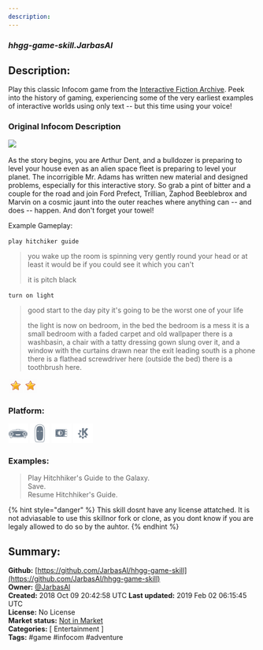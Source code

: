 ```yaml
---
description: 
---
```


### _hhgg-game-skill.JarbasAl_  
## Description:  
Play this classic Infocom game from the [Interactive Fiction Archive](http://www.ifarchive.org/).  Peek into the history of gaming, experiencing some of the very earliest examples of interactive worlds using only text -- but this time using your voice!

### Original Infocom Description
![](http://infocom.elsewhere.org/gallery/hhgttg/front_th.jpg)

As the story begins, you are Arthur Dent, and a bulldozer is preparing to level your house even as an alien space fleet is preparing to level your planet. The incorrigible Mr. Adams has written new material and designed problems, especially for this interactive story. So grab a pint of bitter and a couple for the road and join Ford Prefect, Trillian, Zaphod Beeblebrox and Marvin on a cosmic jaunt into the outer reaches where anything can -- and does -- happen. And don't forget your towel!

Example Gameplay:

``play hitchiker guide``

> you wake up
> the room is spinning very gently round your head
> or at least it would be if you could see it which you can't
>
> it is pitch black
>
>

``turn on light``

> good start to the day
> pity it's going to be the worst one of your life
>
> the light is now on
> bedroom, in the bed the bedroom is a mess
> it is a small bedroom with a faded carpet and old wallpaper
> there is a washbasin, a chair with a tatty dressing gown slung over it, and a window with the curtains drawn
> near the exit leading south is a phone
> there is a flathead screwdriver here
> (outside the bed) there is a toothbrush here.  
  
![](../.gitbook/assets/star.png)![](../.gitbook/assets/star.png)  
  
### Platform:  
 ![Mark I](../.gitbook/assets/mark-1-icon.png)  ![Mark II](../.gitbook/assets/mark-2-icon.png)  ![Picroft](../.gitbook/assets/picroft-icon.png)  ![plasmoid](../.gitbook/assets/kde.png)   
### Examples:  
> Play Hitchhiker's Guide to the Galaxy.  
> Save.  
> Resume Hitchhiker's Guide.  
  
{% hint style="danger" %}
This skill dosnt have any license attatched. It is not adviasable to use this skillnor fork or clone, as you dont know if you are legaly allowed to do so by the auhtor.
{% endhint %}
  
## Summary:  
**Github:** [https://github.com/JarbasAl/hhgg-game-skill](https://github.com/JarbasAl/hhgg-game-skill)  
**Owner:** [@JarbasAl](https://github.com/JarbasAl)  
**Created:** 2018 Oct 09 20:42:58 UTC  **Last updated:** 2019 Feb 02 06:15:45 UTC  
**License:** No License  
**Market status:** [Not in Market](https://market.mycroft.ai/skill/)  
**Categories:** [ Entertainment ]   
**Tags:** \#game \#infocom \#adventure   
